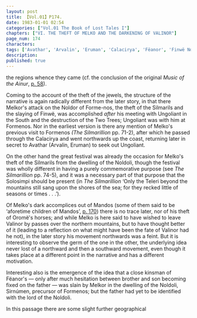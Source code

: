 ```yaml
---
layout: post
title: 【Vol.01】P174.
date: 1983-01-01 02:54
categories: ["Vol.01 The Book of Lost Tales I"]
chapters: ["VI. THE THEFT OF MELKO AND THE DARKENING OF VALINOR"]
page_num: 174
characters: 
tags: ['Avathar', 'Arvalin', 'Eruman', 'Calacirya', 'Fëanor', 'Finwë Nólemë', 'Formenos']
description: 
published: true
---
```


<p style="text-indent: 0;">
the regions whence they came (cf. the conclusion of the original <I>Music of the Ainur</I>, <a href="{{site.baseurl}}/vol01-p58">p. 58</a>).
</p>

Coming to the account of the theft of the jewels, the structure of the narrative is again radically different from the later story, in that there Melkor's attack on the Noldor of Forme-nos, the theft of the Silmarils and the slaying of Finwë, was accomplished <I>after</I> his meeting with Ungoliant in the South and the destruction of the Two Trees; Ungoliant was with him at Formenos. Nor in the earliest version is there any mention of Melko's previous visit to Formenos <I>(The Silmarillion</I> pp. 71-2), after which he passed through the Calacirya and went northwards up the coast, returning later in secret to Avathar (Arvalin, Eruman) to seek out Ungoliant.

On the other hand the great festival was already the occasion for Melko's theft of the Silmarils from the dwelling of the Noldoli, though the festival was wholly different in having a purely commemorative purpose (see <I>The Silmarillion</I> pp. 74-5), and it was a necessary part of that purpose that the Solosimpi should be present (in <I>The Silmarillion</I> ‘Only the Teleri beyond the mountains still sang upon the shores of the sea; for they recked little of seasons or times . . .’).

Of Melko's dark accomplices out of Mandos (some of them said to be ‘aforetime children of Mandos’, [p. 170]({{site.baseurl}}/vol01-p170)) there is no trace later, nor of his theft of Oromë's horses; and while Melko is here said to have wished to leave Valinor by passes over the northern mountains, but to have thought better of it (leading to a reflection on what might have been the fate of Valinor had he not), in the later story his movement northwards was a feint. But it is interesting to observe the germ of the one in the other, the underlying idea never lost of a northward and then a southward movement, even though it takes place at a different point in the narrative and has a different motivation.

Interesting also is the emergence of the idea that a close kinsman of Fëanor's — only after much hesitation between brother and son becoming fixed on the father — was slain by Melkor in the dwelling of the Noldoli, Sirnúmen, precursor of Formenos; but the father had yet to be identified with the lord of the Noldoli.

In this passage there are some slight further geographical

